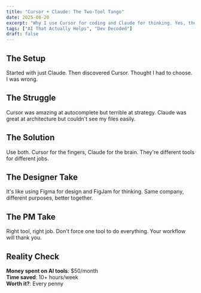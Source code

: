 ```yaml
---
title: "Cursor + Claude: The Two-Tool Tango"
date: 2025-08-20
excerpt: "Why I use Cursor for coding and Claude for thinking. Yes, they're both AI. No, they're not the same."
tags: ["AI That Actually Helps", "Dev Decoded"]
draft: false
---
```


## The Setup

Started with just Claude. Then discovered Cursor. Thought I had to choose. I was wrong.

## The Struggle

Cursor was amazing at autocomplete but terrible at strategy. Claude was great at architecture but couldn't see my files easily.

## The Solution

Use both. Cursor for the fingers, Claude for the brain. They're different tools for different jobs.

## The Designer Take

It's like using Figma for design and FigJam for thinking. Same company, different purposes, better together.

## The PM Take

Right tool, right job. Don't force one tool to do everything. Your workflow will thank you.

## Reality Check

**Money spent on AI tools**: $50/month  
**Time saved**: 10+ hours/week  
**Worth it?**: Every penny